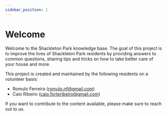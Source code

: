 ```yaml
---
sidebar_position: 1
---
```


# Welcome

Welcome to the Shackleton Park knowledge base. The goal of this project is to improve the lives of Shackleton Park residents by providing answers to common questions, sharing tips and tricks on how to take better care of your house and more.

This project is created and maintained by the following residents on a volunteer basis:

- Romulo Ferreira (romulo.nf@gmail.com)
- Caio Ribeiro (caio.forteribeiro@gmail.com)

If you want to contribute to the content available, please make sure to reach out to us.
